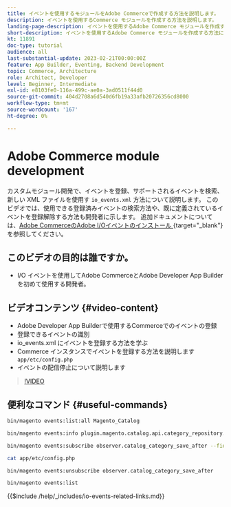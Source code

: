 ```yaml
---
title: イベントを使用するモジュールをAdobe Commerceで作成する方法を説明します。
description: イベントを使用するCommerce モジュールを作成する方法を説明します。
landing-page-description: イベントを使用するAdobe Commerce モジュールを作成する方法について説明します。
short-description: イベントを使用するAdobe Commerce モジュールを作成する方法について説明します。
kt: 11891
doc-type: tutorial
audience: all
last-substantial-update: 2023-02-21T00:00:00Z
feature: App Builder, Eventing, Backend Development
topic: Commerce, Architecture
role: Architect, Developer
level: Beginner, Intermediate
exl-id: e8103fe0-116a-499c-ae0a-3ad0511f44d0
source-git-commit: 404d2708a6d540d6fb19a33afb20726356cd8000
workflow-type: tm+mt
source-wordcount: '167'
ht-degree: 0%

---
```


# Adobe Commerce module development

カスタムモジュール開発で、イベントを登録、サポートされるイベントを検索、新しい XML ファイルを使用す `io_events.xml` 方法について説明します。 このビデオでは、使用できる登録済みイベントの検索方法や、既に定義されているイベントを登録解除する方法も開発者に示します。 追加ドキュメントについては、[Adobe CommerceのAdobe I/Oイベントのインストール &#x200B;](https://developer.adobe.com/commerce/events/get-started/installation/){target="_blank"} を参照してください。

## このビデオの目的は誰ですか。

* I/O イベントを使用してAdobe CommerceとAdobe Developer App Builderを初めて使用する開発者。

## ビデオコンテンツ {#video-content}

* Adobe Developer App Builderで使用するCommerceでのイベントの登録
* 登録できるイベントの識別
* io_events.xml にイベントを登録する方法を学ぶ
* Commerce インスタンスでイベントを登録する方法を説明します `app/etc/config.php`
* イベントの配信停止について説明します

>[!VIDEO](https://video.tv.adobe.com/v/3419837?quality=12&learn=on&captions=jpn)

## 便利なコマンド {#useful-commands}

```bash
bin/magento events:list:all Magento_Catalog

bin/magento events:info plugin.magento.catalog.api.category_repository.save

bin/magento events:subscribe observer.catalog_category_save_after --fields=entity_id --fields=parent_id

cat app/etc/config.php

bin/magento events:unsubscribe observer.catalog_category_save_after

bin/magento events:list
```

{{$include /help/_includes/io-events-related-links.md}}
